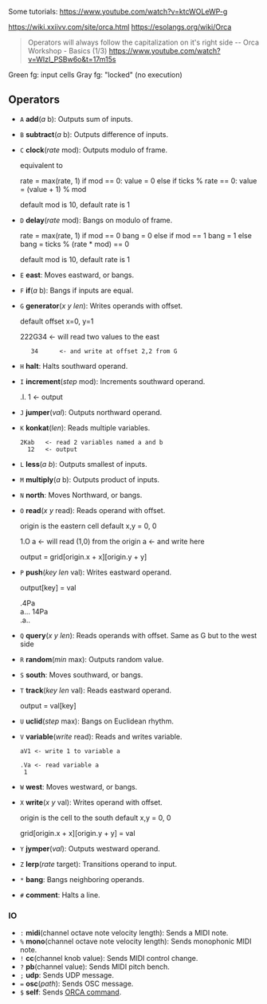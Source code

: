 Some tutorials:
https://www.youtube.com/watch?v=ktcWOLeWP-g

https://wiki.xxiivv.com/site/orca.html
https://esolangs.org/wiki/Orca

> Operators will always follow the capitalization on it's right side -- Orca Workshop - Basics (1/3) https://www.youtube.com/watch?v=WIzI_PSBw6o&t=17m15s

Green fg: input cells
Gray fg: "locked" (no execution)

## Operators
- `A` **add**(*a* b): Outputs sum of inputs.
- `B` **subtract**(*a* b): Outputs difference of inputs.
- `C` **clock**(*rate* mod): Outputs modulo of frame.

    equivalent to

    rate = max(rate, 1)
    if mod == 0:
        value = 0
    else if ticks % rate == 0:
        value = (value + 1) % mod
    
    default mod is 10, default rate is 1
    

- `D` **delay**(*rate* mod): Bangs on modulo of frame.

    rate = max(rate, 1)
    if mod == 0
        bang = 0
    else if mod == 1
        bang = 1
    else
        bang = ticks % (rate * mod) == 0

    default mod is 10, default rate is 1

- `E` **east**: Moves eastward, or bangs.
- `F` **if**(*a* b): Bangs if inputs are equal.
- `G` **generator**(*x* *y* *len*): Writes operands with offset.

    default offset x=0, y=1

    222G34      <- will read two values to the east 
         
         34      <- and write at offset 2,2 from G


- `H` **halt**: Halts southward operand.
- `I` **increment**(*step* mod): Increments southward operand.

    .I. 
     1  <- output

- `J` **jumper**(*val*): Outputs northward operand.
- `K` **konkat**(*len*): Reads multiple variables.
    ```
    2Kab   <- read 2 variables named a and b
      12   <- output
    ```

- `L` **less**(*a* *b*): Outputs smallest of inputs.
- `M` **multiply**(*a* b): Outputs product of inputs.
- `N` **north**: Moves Northward, or bangs.
- `O` **read**(*x* *y* read): Reads operand with offset.

    origin is the eastern cell
    default x,y = 0, 0

    1.O a   <- will read (1,0) from the origin
      a     <- and write here
    
    output = grid[origin.x + x][origin.y + y]

- `P` **push**(*key* *len* val): Writes eastward operand.

    output[key] = val

    .4Pa    
      a...
    14Pa    
      .a..


- `Q` **query**(*x* *y* *len*): Reads operands with offset.
    Same as G but to the west side

- `R` **random**(*min* max): Outputs random value.
- `S` **south**: Moves southward, or bangs.
- `T` **track**(*key* *len* val): Reads eastward operand.

    output = val[key]

- `U` **uclid**(*step* max): Bangs on Euclidean rhythm.
- `V` **variable**(*write* read): Reads and writes variable.
    ```
    aV1 <- write 1 to variable a

    .Va <- read variable a
     1
    ```

- `W` **west**: Moves westward, or bangs.
- `X` **write**(*x* *y* val): Writes operand with offset.

    origin is the cell to the south
    default x,y = 0, 0
    
    grid[origin.x + x][origin.y + y] = val

- `Y` **jymper**(*val*): Outputs westward operand.
- `Z` **lerp**(*rate* target): Transitions operand to input.
- `*` **bang**: Bangs neighboring operands.
- `#` **comment**: Halts a line.

### IO

- `:` **midi**(channel octave note velocity length): Sends a MIDI note.
- `%` **mono**(channel octave note velocity length): Sends monophonic MIDI note.
- `!` **cc**(channel knob value): Sends MIDI control change.
- `?` **pb**(channel value): Sends MIDI pitch bench.
- `;` **udp**: Sends UDP message.
- `=` **osc**(*path*): Sends OSC message.
- `$` **self**: Sends [ORCA command](#Commands).